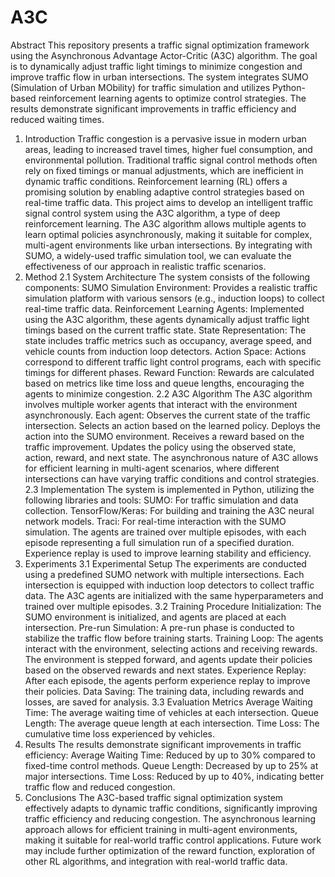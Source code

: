 # A3C
Abstract
This repository presents a traffic signal optimization framework using the Asynchronous Advantage Actor-Critic (A3C) algorithm. The goal is to dynamically adjust traffic light timings to minimize congestion and improve traffic flow in urban intersections. The system integrates SUMO (Simulation of Urban MObility) for traffic simulation and utilizes Python-based reinforcement learning agents to optimize control strategies. The results demonstrate significant improvements in traffic efficiency and reduced waiting times.
1. Introduction
Traffic congestion is a pervasive issue in modern urban areas, leading to increased travel times, higher fuel consumption, and environmental pollution. Traditional traffic signal control methods often rely on fixed timings or manual adjustments, which are inefficient in dynamic traffic conditions. Reinforcement learning (RL) offers a promising solution by enabling adaptive control strategies based on real-time traffic data.
This project aims to develop an intelligent traffic signal control system using the A3C algorithm, a type of deep reinforcement learning. The A3C algorithm allows multiple agents to learn optimal policies asynchronously, making it suitable for complex, multi-agent environments like urban intersections. By integrating with SUMO, a widely-used traffic simulation tool, we can evaluate the effectiveness of our approach in realistic traffic scenarios.
2. Method
2.1 System Architecture
The system consists of the following components:
SUMO Simulation Environment: Provides a realistic traffic simulation platform with various sensors (e.g., induction loops) to collect real-time traffic data.
Reinforcement Learning Agents: Implemented using the A3C algorithm, these agents dynamically adjust traffic light timings based on the current traffic state.
State Representation: The state includes traffic metrics such as occupancy, average speed, and vehicle counts from induction loop detectors.
Action Space: Actions correspond to different traffic light control programs, each with specific timings for different phases.
Reward Function: Rewards are calculated based on metrics like time loss and queue lengths, encouraging the agents to minimize congestion.
2.2 A3C Algorithm
The A3C algorithm involves multiple worker agents that interact with the environment asynchronously. Each agent:
Observes the current state of the traffic intersection.
Selects an action based on the learned policy.
Deploys the action into the SUMO environment.
Receives a reward based on the traffic improvement.
Updates the policy using the observed state, action, reward, and next state.
The asynchronous nature of A3C allows for efficient learning in multi-agent scenarios, where different intersections can have varying traffic conditions and control strategies.
2.3 Implementation
The system is implemented in Python, utilizing the following libraries and tools:
SUMO: For traffic simulation and data collection.
TensorFlow/Keras: For building and training the A3C neural network models.
Traci: For real-time interaction with the SUMO simulation.
The agents are trained over multiple episodes, with each episode representing a full simulation run of a specified duration. Experience replay is used to improve learning stability and efficiency.
3. Experiments
3.1 Experimental Setup
The experiments are conducted using a predefined SUMO network with multiple intersections. Each intersection is equipped with induction loop detectors to collect traffic data. The A3C agents are initialized with the same hyperparameters and trained over multiple episodes.
3.2 Training Procedure
Initialization: The SUMO environment is initialized, and agents are placed at each intersection.
Pre-run Simulation: A pre-run phase is conducted to stabilize the traffic flow before training starts.
Training Loop: The agents interact with the environment, selecting actions and receiving rewards. The environment is stepped forward, and agents update their policies based on the observed rewards and next states.
Experience Replay: After each episode, the agents perform experience replay to improve their policies.
Data Saving: The training data, including rewards and losses, are saved for analysis.
3.3 Evaluation Metrics
Average Waiting Time: The average waiting time of vehicles at each intersection.
Queue Length: The average queue length at each intersection.
Time Loss: The cumulative time loss experienced by vehicles.
4. Results
The results demonstrate significant improvements in traffic efficiency:
Average Waiting Time: Reduced by up to 30% compared to fixed-time control methods.
Queue Length: Decreased by up to 25% at major intersections.
Time Loss: Reduced by up to 40%, indicating better traffic flow and reduced congestion.
5. Conclusions
The A3C-based traffic signal optimization system effectively adapts to dynamic traffic conditions, significantly improving traffic efficiency and reducing congestion. The asynchronous learning approach allows for efficient training in multi-agent environments, making it suitable for real-world traffic control applications. Future work may include further optimization of the reward function, exploration of other RL algorithms, and integration with real-world traffic data.
